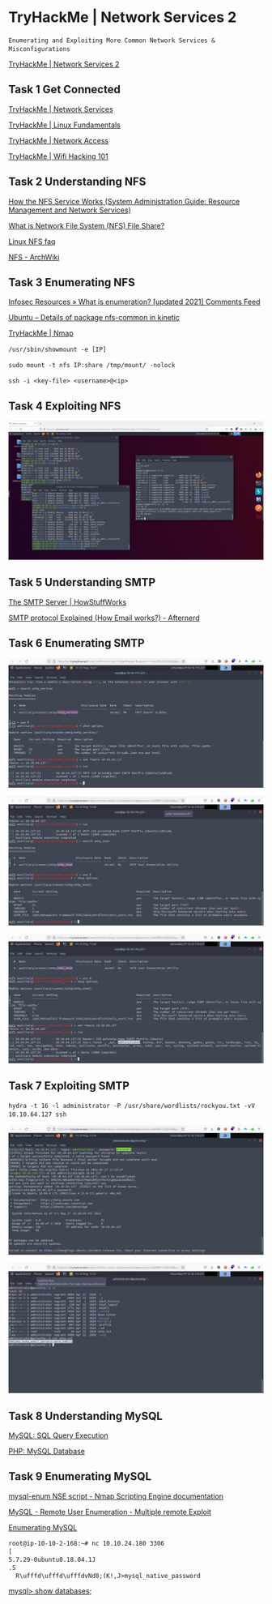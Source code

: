 # TryHackMe | Network Services 2
`Enumerating and Exploiting More Common Network Services & Misconfigurations`

[TryHackMe | Network Services 2](https://tryhackme.com/room/networkservices2)

## Task 1 Get Connected
[TryHackMe | Network Services](https://tryhackme.com/room/networkservices)

[TryHackMe | Linux Fundamentals](https://tryhackme.com/module/linux-fundamentals)

[TryHackMe | Network Access](https://tryhackme.com/access)

[TryHackMe | Wifi Hacking 101](https://tryhackme.com/room/wifihacking101)

## Task 2 Understanding NFS
[How the NFS Service Works (System Administration Guide: Resource Management and Network Services)](https://docs.oracle.com/cd/E19683-01/816-4882/6mb2ipq7l/index.html)

[What is Network File System (NFS) File Share?](https://www.datto.com/blog/what-is-nfs-file-share)

[Linux NFS faq](http://nfs.sourceforge.net/)

[NFS - ArchWiki](https://wiki.archlinux.org/title/NFS)

## Task 3 Enumerating NFS 
[Infosec Resources &raquo; What is enumeration? [updated 2021] Comments Feed](https://resources.infosecinstitute.com/topic/what-is-enumeration/)

[Ubuntu – Details of package nfs-common in kinetic](https://packages.ubuntu.com/kinetic/nfs-common)

[TryHackMe | Nmap](https://tryhackme.com/room/furthernmap)

`/usr/sbin/showmount -e [IP] `

`sudo mount -t nfs IP:share /tmp/mount/ -nolock`

`ssh -i <key-file> <username>@<ip>`

## Task 4 Exploiting NFS
![./b -p](https://github.com/r1skkam/TryHackMe-Network-Services-2/blob/main/Screenshot%202022-05-26%20160958.jpg)

## Task 5 Understanding SMTP
[The SMTP Server | HowStuffWorks](https://computer.howstuffworks.com/e-mail-messaging/email3.htm)

[SMTP protocol Explained (How Email works?) - Afternerd](https://www.afternerd.com/blog/smtp/)

## Task 6 Enumerating SMTP
![smtp_version](https://github.com/r1skkam/TryHackMe-Network-Services-2/blob/main/Screenshot%202022-05-27%20222900.png)

![smtp_enum](https://github.com/r1skkam/TryHackMe-Network-Services-2/blob/main/Screenshot%202022-05-27%20223916.png)

![administrator](https://github.com/r1skkam/TryHackMe-Network-Services-2/blob/main/Screenshot%202022-05-27%20225035.png)

## Task 7 Exploiting SMTP
`hydra -t 16 -l administrator -P /usr/share/wordlists/rockyou.txt -vV 10.10.64.127 ssh`

![hydra](https://github.com/r1skkam/TryHackMe-Network-Services-2/blob/main/Screenshot%202022-05-27%20225942.png)

![smtp.txt](https://github.com/r1skkam/TryHackMe-Network-Services-2/blob/main/Screenshot%202022-05-27%20230146.png)

## Task 8 Understanding MySQL
[MySQL: SQL Query Execution](https://dev.mysql.com/doc/dev/mysql-server/latest/PAGE_SQL_EXECUTION.html)

[PHP: MySQL Database](https://www.w3schools.com/php/php_mysql_intro.asp)

## Task 9 Enumerating MySQL
[mysql-enum NSE script - Nmap Scripting Engine documentation](https://nmap.org/nsedoc/scripts/mysql-enum.html)

[MySQL - Remote User Enumeration - Multiple remote Exploit](https://www.exploit-db.com/exploits/23081)

[Enumerating MySQL](https://github.com/r1skkam/TryHackMe-Network-Services-2/blob/main/Enumerating%20MySQL)

```
root@ip-10-10-2-168:~# nc 10.10.24.180 3306
[
5.7.29-0ubuntu0.18.04.1J
.S
  R\ufffd\ufffd\ufffdvNd8;(K!,J>mysql_native_password
```

[mysql> show databases;](https://github.com/r1skkam/TryHackMe-Network-Services-2/blob/main/show%20databases)

